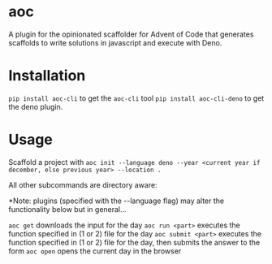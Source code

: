 # aoc

A plugin for the opinionated scaffolder for Advent of Code that generates scaffolds to write solutions in javascript and execute with Deno.

# Installation

`pip install aoc-cli` to get the `aoc-cli` tool
`pip install aoc-cli-deno` to get the deno plugin.

# Usage

Scaffold a project with
`aoc init --language deno --year <current year if december, else previous year> --location .`

All other subcommands are directory aware:

\*Note: plugins (specified with the --language flag) may alter the functionality below but in general...

`aoc get` downloads the input for the day
`aoc run <part>` executes the function specified in <part> (1 or 2) file for the day
`aoc submit <part>` executes the function specified in <part> (1 or 2) file for the day, then submits the answer to the form
`aoc open` opens the current day in the browser
